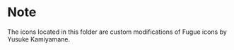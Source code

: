 # Note

The icons located in this folder are custom modifications of Fugue icons by Yusuke Kamiyamane.
